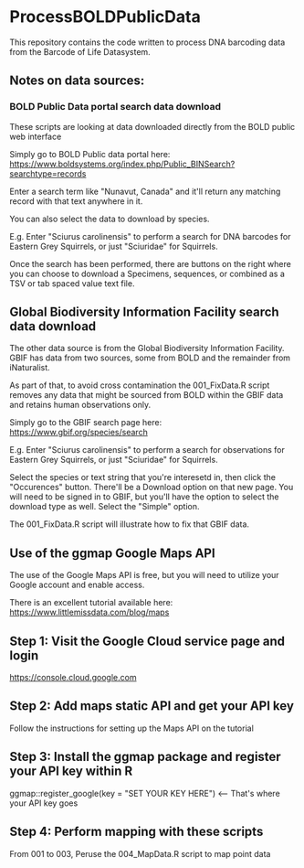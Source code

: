 # ProcessBOLDPublicData

This repository contains the code written to process DNA barcoding data from the Barcode of Life Datasystem.

## Notes on data sources:

### BOLD Public Data portal search data download

These scripts are looking at data downloaded directly from the BOLD public web interface

Simply go to BOLD Public data portal here: https://www.boldsystems.org/index.php/Public_BINSearch?searchtype=records

Enter a search term like "Nunavut, Canada" and it'll return any matching record with that text anywhere in it.

You can also select the data to download by species.

E.g. Enter "Sciurus carolinensis" to perform a search for DNA barcodes for Eastern Grey Squirrels, or just "Sciuridae" for Squirrels.

Once the search has been performed, there are buttons on the right where you can choose to download a Specimens, sequences, or combined as a TSV or tab spaced value text file.

## Global Biodiversity Information Facility search data download

The other data source is from the Global Biodiversity Information Facility. GBIF has data from two sources, some from BOLD and the remainder from iNaturalist.

As part of that, to avoid cross contamination the 001_FixData.R script removes any data that might be sourced from BOLD within the GBIF data and retains human observations only.

Simply go to the GBIF search page here: https://www.gbif.org/species/search

E.g. Enter "Sciurus carolinensis" to perform a search for observations for Eastern Grey Squirrels, or just "Sciuridae" for Squirrels.

Select the species or text string that you're interesetd in, then click the "Occurences" button. There'll be a Download option on that new page. You will need to be signed in to GBIF, but you'll have the option to select the download type as well. Select the "Simple" option.

The 001_FixData.R script will illustrate how to fix that GBIF data.

## Use of the ggmap Google Maps API

The use of the Google Maps API is free, but you will need to utilize your Google account and enable access.

There is an excellent tutorial available here: https://www.littlemissdata.com/blog/maps

## Step 1: Visit the Google Cloud service page and login
https://console.cloud.google.com 

## Step 2: Add maps static API and get your API key
Follow the instructions for setting up the Maps API on the tutorial

## Step 3: Install the ggmap package and register your API key within R
ggmap::register_google(key = "SET YOUR KEY HERE") <-- That's where your API key goes

## Step 4: Perform mapping with these scripts
From 001 to 003, 
Peruse the 004_MapData.R script to map point data
